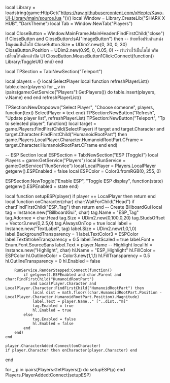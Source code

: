 local Library = loadstring(game:HttpGet("https://raw.githubusercontent.com/xHeptc/Kavo-UI-Library/main/source.lua "))()
local Window = Library.CreateLib("SHARK X HUB", "DarkTheme")
local Tab = Window:NewTab("Players")

local CloseButton = Window.MainFrame.MainHeader:FindFirstChild("close")
if CloseButton and CloseButton:IsA("ImageButton") then
    -- ย้ายหรือปรับตำแหน่งให้ดูเด่นเป็นโลโก้
    CloseButton.Size = UDim2.new(0, 30, 0, 30)
    CloseButton.Position = UDim2.new(0.95, 0, 0.05, 0)
    -- เว้นว่างไว้เป็นโลโก้ หรือเปลี่ยนให้คลิกแล้วปิด UI
    CloseButton.MouseButton1Click:Connect(function()
        Library:ToggleUI()
    end)
end

local TPSection = Tab:NewSection("Teleport")

local players = {}
local SelectPlayer
local function refreshPlayerList()
    table.clear(players)
    for _,v in ipairs(game:GetService("Players"):GetPlayers()) do
        table.insert(players, v.Name)
    end
end
refreshPlayerList()

TPSection:NewDropdown("Select Player", "Choose someone", players, function(text) SelectPlayer = text end)
TPSection:NewButton("Refresh", "Update player list", refreshPlayerList)
TPSection:NewButton("Teleport", "Tp to selected player", function()
    local target = game.Players:FindFirstChild(SelectPlayer)
    if target and target.Character and target.Character:FindFirstChild("HumanoidRootPart") then
        game.Players.LocalPlayer.Character.HumanoidRootPart.CFrame =
            target.Character.HumanoidRootPart.CFrame
    end
end)

-- ESP Section
local ESPSection = Tab:NewSection("ESP (Toggle)")
local Players = game:GetService("Players")
local RunService = game:GetService("RunService")
local LocalPlayer = Players.LocalPlayer
getgenv().ESPEnabled = false
local ESPColor = Color3.fromRGB(0, 255, 0)

ESPSection:NewToggle("Enable ESP", "Toggle ESP display", function(state)
    getgenv().ESPEnabled = state
end)

local function setupESP(player)
    if player == LocalPlayer then return end
    local function onCharacter(char)
        char:WaitForChild("Head")
        if char:FindFirstChild("ESP_Tag") then return end
        -- Create BillboardGui
        local tag = Instance.new("BillboardGui", char)
        tag.Name = "ESP_Tag"
        tag.Adornee = char.Head
        tag.Size = UDim2.new(0,100,0,20)
        tag.StudsOffset = Vector3.new(0,2.5,0)
        tag.AlwaysOnTop = true
        local label = Instance.new("TextLabel", tag)
        label.Size = UDim2.new(1,0,1,0)
        label.BackgroundTransparency = 1
        label.TextColor3 = ESPColor
        label.TextStrokeTransparency = 0.5
        label.TextScaled = true
        label.Font = Enum.Font.SourceSans
        label.Text = player.Name
        -- Highlight
        local hl = Instance.new("Highlight", char)
        hl.Name = "ESP_Highlight"
        hl.FillColor = ESPColor
        hl.OutlineColor = Color3.new(1,1,1)
        hl.FillTransparency = 0.5
        hl.OutlineTransparency = 0
        hl.Enabled = false

        RunService.RenderStepped:Connect(function()
            if getgenv().ESPEnabled and char.Parent and char:FindFirstChild("HumanoidRootPart")
               and LocalPlayer.Character and LocalPlayer.Character:FindFirstChild("HumanoidRootPart") then
                local dist = math.floor((char.HumanoidRootPart.Position - LocalPlayer.Character.HumanoidRootPart.Position).Magnitude)
                label.Text = player.Name.." ["..dist.."m]"
                tag.Enabled = true
                hl.Enabled = true
            else
                tag.Enabled = false
                hl.Enabled = false
            end
        end)
    end

    player.CharacterAdded:Connect(onCharacter)
    if player.Character then onCharacter(player.Character) end
end

for _,p in ipairs(Players:GetPlayers()) do setupESP(p) end
Players.PlayerAdded:Connect(setupESP)

